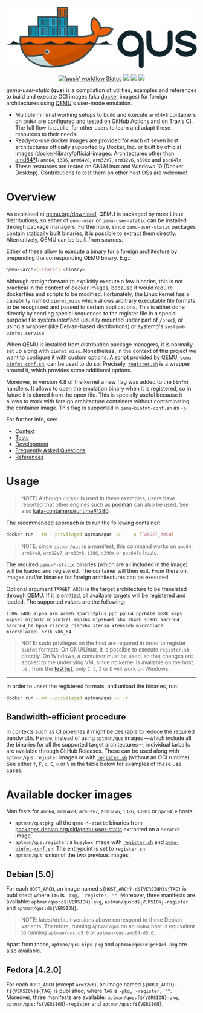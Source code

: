 <p align="center">
  <img src="./logo/light.png" width="550"/>
</p>

<p align="center">
  <a title="'push' workflow Status" href="https://github.com/dbhi/qus/actions?query=workflow%3Apush"><img alt="'push' workflow Status" src="https://img.shields.io/github/workflow/status/dbhi/qus/push?longCache=true&style=flat-square&logo=github&label=push"></a><!--
  -->
  <a title="Build Status" href="https://travis-ci.com/dbhi/qus/builds"><img src="https://img.shields.io/travis/com/dbhi/qus/master.svg?longCache=true&style=flat-square&logo=travis-ci&logoColor=fff&label=travis"></a><!--
  -->
  <a title="Docker Hub" href="https://hub.docker.com/r/aptman/qus/"><img src="https://img.shields.io/docker/pulls/aptman/qus.svg?longCache=true&style=flat-square&logo=docker&logoColor=fff&label=aptman%2Fqus"></a><!--
  -->
  <a title="Releases" href="https://github.com/dbhi/qus/releases"><img src="https://img.shields.io/github/commits-since/dbhi/qus/latest.svg?longCache=true&style=flat-square"></a>
</p>

*qemu-user-static* (**qus**) is a compilation of utilities, examples and references to build and execute OCI images (aka [docker](https://www.docker.com/) images) for foreign architectures using [QEMU](https://www.qemu.org/)'s user-mode emulation.

- Multiple minimal working setups to build and execute `arm64v8` containers on `amd64` are configured and tested on [GitHub Actions](https://github.com/dbhi/qus/actions) and on [Travis CI](https://travis-ci.com/dbhi/qus/builds). The full flow is public, for other users to learn and adapt these resources to their needs.
- Ready-to-use docker images are provided for each of seven host architectures officially supported by Docker, Inc. or built by official images ([docker-library/official-images: Architectures other than amd64?](https://github.com/docker-library/official-images#architectures-other-than-amd64)): `amd64`, `i386`, `arm64v8`, `arm32v7`, `arm32v6`, `s390x` and `ppc64le`.
- These resources are tested on GNU/Linux and Windows 10 (Docker Desktop). Contributions to test them on other host OSs are welcome!

# Overview

As explained at [qemu.org/download](https://www.qemu.org/download/), QEMU is packaged by most Linux distributions, so either of `qemu-user` or `qemu-user-static` can be installed through package managers. Furthermore, since `qemu-user-static` packages contain [statically built](https://en.wikipedia.org/wiki/Static_build) binaries, it is possible to extract them directly. Alternatively, QEMU can be built from sources.

Either of these allow to execute a binary for a foreign architecture by prepending the corresponding QEMU binary. E.g.:

``` bash
qemu-<arch>[-static] <binary>
```

Although straightforward to explicitly execute a few binaries, this is not practical in the context of docker images, because it would require dockerfiles and scripts to be modified. Fortunately, the Linux kernel has a capability named `binfmt_misc` which allows arbitrary executable file formats to be recognized and passed to certain applications. This is either done directly by sending special sequences to the register file in a special purpose file system interface (usually mounted under part of `/proc`), or using a wrapper (like Debian-based distributions) or systemd's `systemd-binfmt.service`.

When QEMU is installed from distribution package managers, it is normally set up along with `binfmt_misc`. Nonetheless, in the context of this project we want to configure it with custom options. A script provided by QEMU, [`qemu-binfmt-conf.sh`](https://raw.githubusercontent.com/qemu/qemu/master/scripts/qemu-binfmt-conf.sh), can be used to do so. Precisely, [`register.sh`](./register.sh) is a wrapper around it, which provides some additional options.

Moreover, in version 4.8 of the kernel a new flag was added to the `binfmt` handlers. It allows to open the emulation binary when it is registered, so in future it is cloned from the open file. This is specially useful because it allows to work with foreign architecture containers without contaminating the container image. This flag is supported in `qemu-binfmt-conf.sh` as `-p`.

For further info, see:

- [Context](docs/context.md)
- [Tests](docs/tests.md)
- [Development](docs/dev.md)
- [Frequently Asked Questions](docs/faq.md)
- [References](docs/refs.md)

# Usage

> NOTE: Although `docker` is used in these examples, users have reported that other engines such as [podman](https://podman.io/) can also be used. See also [kata-containers/runtime#1280](https://github.com/kata-containers/runtime/issues/1280).

The recommended approach is to run the following container:

``` bash
docker run --rm --privileged aptman/qus -s -- -p [TARGET_ARCH]
```

> NOTE: since `aptman/qus` is a manifest, this command works on `amd64`, `arm64v8`, `arm32v7`, `arm32v6`, `i386`, `s390x` or `ppc64le` hosts.

The required `qemu-*-static` binaries (which are all included in the image) will be loaded and registered. The container will then exit. From there on, images and/or binaries for foreign architectures can be executed.

Optional argument `TARGET_ARCH` is the target architecture to be translated through QEMU. If it is omitted, all available targets will be registered and loaded. The supported values are the following:

```
i386 i486 alpha arm armeb sparc32plus ppc ppc64 ppc64le m68k mips mipsel mipsn32 mipsn32el mips64 mips64el sh4 sh4eb s390x aarch64 aarch64_be hppa riscv32 riscv64 xtensa xtensaeb microblaze microblazeel or1k x86_64
```

> NOTE: sudo privileges on the host are required in order to register `binfmt` formats.
> On GNU/Linux, it is possible to execute `register.sh` directly.
> On Windows, a container must be used, so that changes are applied to the underlying VM, since no kernel is available on the host.
> I.e., from the [test list](docs/tests.md), only `C`, `V`, `I` or `D` will work on Windows.

---

In order to unset the registered formats, and unload the binaries, run:

``` bash
docker run --rm --privileged aptman/qus -- -r
```

## Bandwidth-efficient procedure

In contexts such as CI pipelines it might be desirable to reduce the required bandwidth. Hence, instead of using `aptman/qus` images —which include all the binaries for all the supported target architectures—, individual tarballs are available through GitHub Releases. These can be used along with `aptman/qus:register` images or with [`register.sh`](./register.sh) (without an OCI runtime). See either `f`, `F`, `c`, `C`, `v` or `V` in the table below for examples of these use cases.

# Available docker images

Manifests for `amd64`, `arm64v8`, `arm32v7`, `arm32v6`, `i386`, `s390x` or `ppc64le` hosts:

- `aptman/qus:pkg`: all the `qemu-*-static` binaries from [packages.debian.org/sid/qemu-user-static](https://packages.debian.org/sid/qemu-user-static) extracted on a `scratch` image.
- `aptman/qus:register`: a `busybox` image with [`register.sh`](./register.sh) and [`qemu-binfmt-conf.sh`](https://raw.githubusercontent.com/qemu/qemu/master/scripts/qemu-binfmt-conf.sh). The entrypoint is set to `register.sh`.
- `aptman/qus`: union of the two previous images.

## Debian [5.0]

For each `HOST_ARCH`, an image named `${HOST_ARCH}-d${VERSION}${TAG}` is published; where `TAG` is `-pkg, -register, ""`. Moreover, three manifests are available: `aptman/qus:d${VERSION}-pkg`, `aptman/qus:d${VERSION}-register` and `aptman/qus:d${VERSION}`.

> NOTE: latest/default versions above correspond to these Debian variants. Therefore, running `aptman/qus` on an `amd64` host is equivalent to running `aptman/qus:d5.0` or `aptman/qus:amd64-d5.0`.

Apart from those, `aptman/qus:mips-pkg` and `aptman/qus:mips64el-pkg` are also available.

## Fedora [4.2.0]

For each `HOST_ARCH` (except `arm32v6`), an image named `${HOST_ARCH}-f${VERSION}${TAG}` is published; where `TAG` is `-pkg, -register, ""`. Moreover, three manifests are available: `aptman/qus:f${VERSION}-pkg`, `aptman/qus:f${VERSION}-register` and `aptman/qus:f${VERSION}`.
